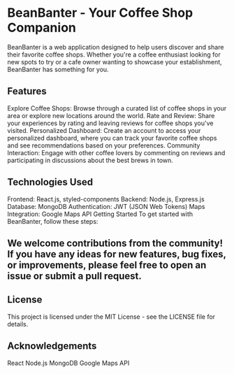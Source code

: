# BeanBanter - Your Coffee Shop Companion
BeanBanter is a web application designed to help users discover and share their favorite coffee shops. Whether you're a coffee enthusiast looking for new spots to try or a cafe owner wanting to showcase your establishment, BeanBanter has something for you.

## Features
Explore Coffee Shops: Browse through a curated list of coffee shops in your area or explore new locations around the world.
Rate and Review: Share your experiences by rating and leaving reviews for coffee shops you've visited.
Personalized Dashboard: Create an account to access your personalized dashboard, where you can track your favorite coffee shops and see recommendations based on your preferences.
Community Interaction: Engage with other coffee lovers by commenting on reviews and participating in discussions about the best brews in town.

## Technologies Used
Frontend: React.js, styled-components
Backend: Node.js, Express.js
Database: MongoDB
Authentication: JWT (JSON Web Tokens)
Maps Integration: Google Maps API
Getting Started
To get started with BeanBanter, follow these steps:


## We welcome contributions from the community! If you have any ideas for new features, bug fixes, or improvements, please feel free to open an issue or submit a pull request.

## License
This project is licensed under the MIT License - see the LICENSE file for details.

## Acknowledgements
React
Node.js
MongoDB
Google Maps API